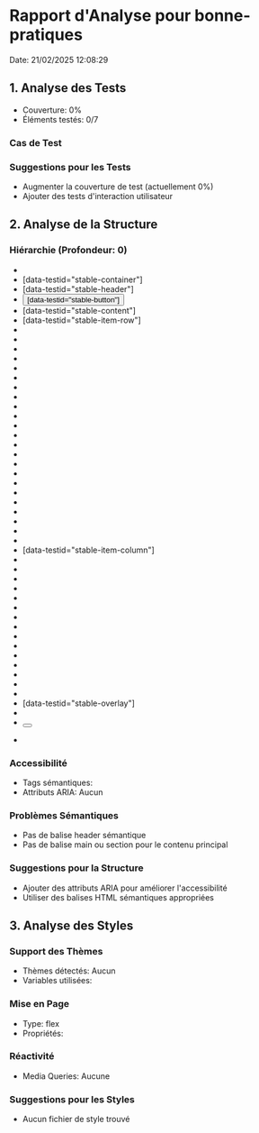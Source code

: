 # Rapport d'Analyse pour bonne-pratiques

Date: 21/02/2025 12:08:29

## 1. Analyse des Tests

- Couverture: 0%
- Éléments testés: 0/7

### Cas de Test

### Suggestions pour les Tests

- Augmenter la couverture de test (actuellement 0%)
- Ajouter des tests d'interaction utilisateur

## 2. Analyse de la Structure

### Hiérarchie (Profondeur: 0)

- <StableLayoutProps>
- <div> [data-testid="stable-container"]
- <div> [data-testid="stable-header"]
- <button> [data-testid="stable-button"]
- <div> [data-testid="stable-content"]
- <div> [data-testid="stable-item-row"]
- <div>
- <div>
- <div>
- <div>
- <div>
- <div>
- <div>
- <div>
- <div>
- <div>
- <div>
- <div>
- <div>
- <div>
- <div>
- <div>
- <div>
- <div>
- <div>
- <div>
- <div>
- <div>
- <div>
- <div> [data-testid="stable-item-column"]
- <div>
- <div>
- <div>
- <div>
- <div>
- <div>
- <div>
- <div>
- <div>
- <div>
- <div>
- <div>
- <div>
- <div>
- <div>
- <div> [data-testid="stable-overlay"]
- <div>
- <button>
- <p>

### Accessibilité

- Tags sémantiques:
- Attributs ARIA: Aucun

### Problèmes Sémantiques

- Pas de balise header sémantique
- Pas de balise main ou section pour le contenu principal

### Suggestions pour la Structure

- Ajouter des attributs ARIA pour améliorer l'accessibilité
- Utiliser des balises HTML sémantiques appropriées

## 3. Analyse des Styles

### Support des Thèmes

- Thèmes détectés: Aucun
- Variables utilisées:

### Mise en Page

- Type: flex
- Propriétés:

### Réactivité

- Media Queries: Aucune

### Suggestions pour les Styles

- Aucun fichier de style trouvé
